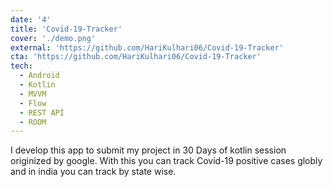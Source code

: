 ```yaml
---
date: '4'
title: 'Covid-19-Tracker'
cover: './demo.png'
external: 'https://github.com/HariKulhari06/Covid-19-Tracker'
cta: 'https://github.com/HariKulhari06/Covid-19-Tracker'
tech:
  - Android
  - Kotlin
  - MVVM
  - Flow
  - REST API
  - ROOM
---
```


I develop this app to submit my project in 30 Days of kotlin session originized by google. With this you can track Covid-19 positive cases globly and in india you can track by state wise.
